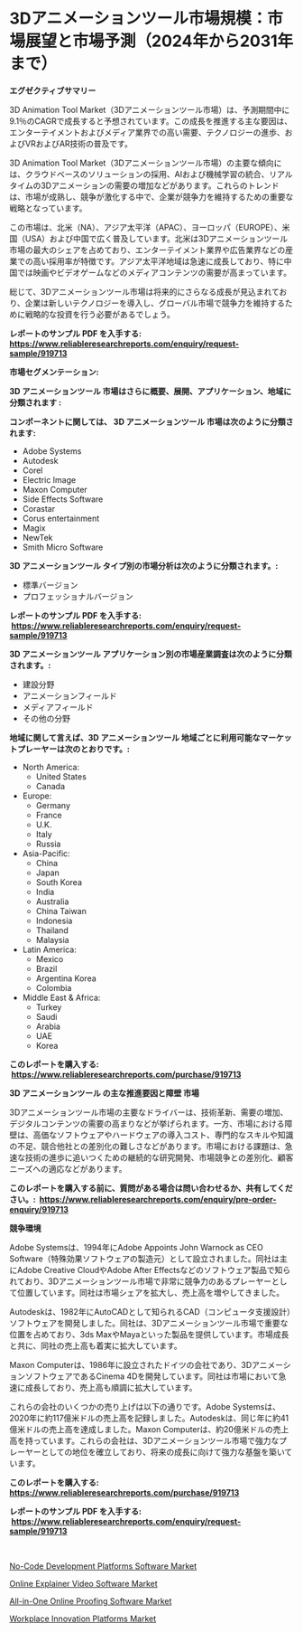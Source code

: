 <p><h1>3Dアニメーションツール市場規模：市場展望と市場予測（2024年から2031年まで）</h1></p><p><strong>エグゼクティブサマリー</strong></p>
<p><p>3D Animation Tool Market（3Dアニメーションツール市場）は、予測期間中に9.1％のCAGRで成長すると予想されています。この成長を推進する主な要因は、エンターテイメントおよびメディア業界での高い需要、テクノロジーの進歩、およびVRおよびAR技術の普及です。</p><p>3D Animation Tool Market（3Dアニメーションツール市場）の主要な傾向には、クラウドベースのソリューションの採用、AIおよび機械学習の統合、リアルタイムの3Dアニメーションの需要の増加などがあります。これらのトレンドは、市場が成熟し、競争が激化する中で、企業が競争力を維持するための重要な戦略となっています。</p><p>この市場は、北米（NA）、アジア太平洋（APAC）、ヨーロッパ（EUROPE）、米国（USA）および中国で広く普及しています。北米は3Dアニメーションツール市場の最大のシェアを占めており、エンターテイメント業界や広告業界などの産業での高い採用率が特徴です。アジア太平洋地域は急速に成長しており、特に中国では映画やビデオゲームなどのメディアコンテンツの需要が高まっています。</p><p>総じて、3Dアニメーションツール市場は将来的にさらなる成長が見込まれており、企業は新しいテクノロジーを導入し、グローバル市場で競争力を維持するために戦略的な投資を行う必要があるでしょう。</p></p>
<p><strong>レポートのサンプル PDF を入手する: <a href="https://www.reliableresearchreports.com/enquiry/request-sample/919713">https://www.reliableresearchreports.com/enquiry/request-sample/919713</a></strong></p>
<p><strong>市場セグメンテーション:</strong></p>
<p><strong> 3D アニメーションツール 市場はさらに概要、展開、アプリケーション、地域に分類されます :</strong></p>
<p><strong>コンポーネントに関しては、 3D アニメーションツール 市場は次のように分類されます: &nbsp;</strong></p>
<p><ul><li>Adobe Systems</li><li>Autodesk</li><li>Corel</li><li>Electric Image</li><li>Maxon Computer</li><li>Side Effects Software</li><li>Corastar</li><li>Corus entertainment</li><li>Magix</li><li>NewTek</li><li>Smith Micro Software</li></ul></p>
<p><strong> 3D アニメーションツール タイプ別の市場分析は次のように分類されます。:</strong></p>
<p><ul><li>標準バージョン</li><li>プロフェッショナルバージョン</li></ul></p>
<p><strong>レポートのサンプル PDF を入手する: &nbsp;<a href="https://www.reliableresearchreports.com/enquiry/request-sample/919713">https://www.reliableresearchreports.com/enquiry/request-sample/919713</a></strong></p>
<p><strong> 3D アニメーションツール アプリケーション別の市場産業調査は次のように分類されます。:</strong></p>
<p><ul><li>建設分野</li><li>アニメーションフィールド</li><li>メディアフィールド</li><li>その他の分野</li></ul></p>
<p><strong>地域に関して言えば、3D アニメーションツール 地域ごとに利用可能なマーケットプレーヤーは次のとおりです。:</strong></p>
<p><ul>
    <li>
        North America:
        <ul>
            <li>United States</li>
            <li>Canada</li>
        </ul>
    </li>
    <li>
        Europe:
        <ul>
            <li>Germany</li>
            <li>France</li>
            <li>U.K.</li>
            <li>Italy</li>
            <li>Russia</li>
        </ul>
    </li>
    <li>
        Asia-Pacific:
        <ul>
            <li>China</li>
            <li>Japan</li>
            <li>South Korea</li>
            <li>India</li>
            <li>Australia</li>
            <li>China Taiwan</li>
            <li>Indonesia</li>
            <li>Thailand</li>
            <li>Malaysia</li>
        </ul>
    </li>
    <li>
        Latin America:
        <ul>
            <li>Mexico</li>
            <li>Brazil</li>
            <li>Argentina Korea</li>
            <li>Colombia</li>
        </ul>
    </li>
    <li>
        Middle East & Africa:
        <ul>
            <li>Turkey</li>
            <li>Saudi</li>
            <li>Arabia</li>
            <li>UAE</li>
            <li>Korea</li>
        </ul>
    </li>
    </ul></p>
<p><strong>このレポートを購入する: &nbsp;<a href="https://www.reliableresearchreports.com/purchase/919713">https://www.reliableresearchreports.com/purchase/919713</a></strong></p>
<p><strong>3D アニメーションツール の主な推進要因と障壁 市場</strong></p>
<p><p>3Dアニメーションツール市場の主要なドライバーは、技術革新、需要の増加、デジタルコンテンツの需要の高まりなどが挙げられます。一方、市場における障壁は、高価なソフトウェアやハードウェアの導入コスト、専門的なスキルや知識の不足、競合他社との差別化の難しさなどがあります。市場における課題は、急速な技術の進歩に追いつくための継続的な研究開発、市場競争との差別化、顧客ニーズへの適応などがあります。</p></p>
<p><strong>このレポートを購入する前に、質問がある場合は問い合わせるか、共有してください。:&nbsp; <a href="https://www.reliableresearchreports.com/enquiry/pre-order-enquiry/919713">https://www.reliableresearchreports.com/enquiry/pre-order-enquiry/919713</a></strong></p>
<p><strong>競争環境</strong></p>
<p><p>Adobe Systemsは、1994年にAdobe Appoints John Warnock as CEO Software（特殊効果ソフトウェアの製造元）として設立されました。同社は主にAdobe Creative CloudやAdobe After Effectsなどのソフトウェア製品で知られており、3Dアニメーションツール市場で非常に競争力のあるプレーヤーとして位置しています。同社は市場シェアを拡大し、売上高を増やしてきました。</p><p>Autodeskは、1982年にAutoCADとして知られるCAD（コンピュータ支援設計）ソフトウェアを開発しました。同社は、3Dアニメーションツール市場で重要な位置を占めており、3ds MaxやMayaといった製品を提供しています。市場成長と共に、同社の売上高も着実に拡大しています。</p><p>Maxon Computerは、1986年に設立されたドイツの会社であり、3DアニメーションソフトウェアであるCinema 4Dを開発しています。同社は市場において急速に成長しており、売上高も順調に拡大しています。</p><p>これらの会社のいくつかの売り上げは以下の通りです。Adobe Systemsは、2020年に約117億米ドルの売上高を記録しました。Autodeskは、同じ年に約41億米ドルの売上高を達成しました。Maxon Computerは、約20億米ドルの売上高を持っています。これらの会社は、3Dアニメーションツール市場で強力なプレーヤーとしての地位を確立しており、将来の成長に向けて強力な基盤を築いています。</p></p>
<p><strong>このレポートを購入する: &nbsp; <a href="https://www.reliableresearchreports.com/purchase/919713">https://www.reliableresearchreports.com/purchase/919713</a></strong></p>
<p><strong>レポートのサンプル PDF を入手する: &nbsp;<a href="https://www.reliableresearchreports.com/enquiry/request-sample/919713">https://www.reliableresearchreports.com/enquiry/request-sample/919713</a></strong><strong></strong></p>
<p>&nbsp;</p>
<p><p><a href="https://github.com/lataunyatinikmelvin59ilbd0dv/Market-Research-Report-List-1/blob/main/no-code-development-platforms-software-market.md">No-Code Development Platforms Software Market</a></p><p><a href="https://github.com/JameTravis/Market-Research-Report-List-3/blob/main/online-explainer-video-software-market.md">Online Explainer Video Software Market</a></p><p><a href="https://github.com/vimar16th/Market-Research-Report-List-3/blob/main/all-in-one-online-proofing-software-market.md">All-in-One Online Proofing Software Market</a></p><p><a href="https://github.com/pgtimber/Market-Research-Report-List-1/blob/main/workplace-innovation-platforms-market.md">Workplace Innovation Platforms Market</a></p></p>